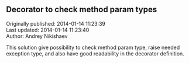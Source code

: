## Decorator to check method param types  
Originally published: 2014-01-14 11:23:39  
Last updated: 2014-01-14 11:23:40  
Author: Andrey Nikishaev  
  
This solution give possibility to check method param type, raise needed exception type, and also have  good readability in the decorator definition.